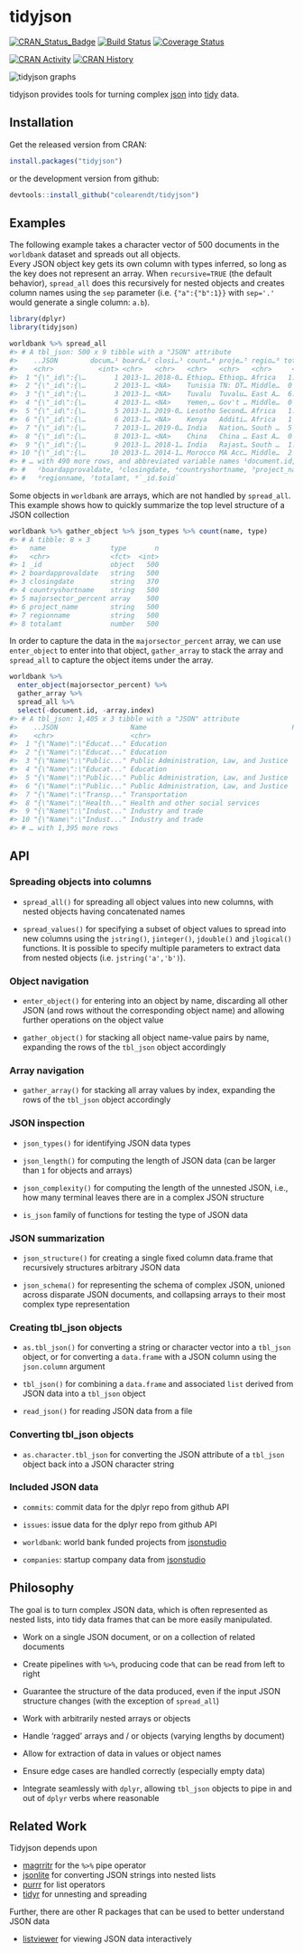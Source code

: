 tidyjson
================

<!-- README.md is generated from README.Rmd. Please edit that file -->

[![CRAN_Status_Badge](http://www.r-pkg.org/badges/version/tidyjson)](https://cran.r-project.org/package=tidyjson)
[![Build
Status](https://travis-ci.org/colearendt/tidyjson.svg?branch=master)](https://travis-ci.org/colearendt/tidyjson)
[![Coverage
Status](https://codecov.io/github/colearendt/tidyjson/coverage.svg?branch=master)](https://codecov.io/github/colearendt/tidyjson?branch=master)

[![CRAN
Activity](http://cranlogs.r-pkg.org/badges/tidyjson)](https://cran.r-project.org/package=tidyjson/index.html)
[![CRAN
History](http://cranlogs.r-pkg.org/badges/grand-total/tidyjson)](https://cran.r-project.org/package=tidyjson/index.html)

![tidyjson
graphs](https://cloud.githubusercontent.com/assets/2284427/18217882/1b3b2db4-7114-11e6-8ba3-07938f1db9af.png)

tidyjson provides tools for turning complex [json](http://www.json.org/)
into
[tidy](https://cran.r-project.org/package=tidyr/vignettes/tidy-data.html)
data.

## Installation

Get the released version from CRAN:

``` r
install.packages("tidyjson")
```

or the development version from github:

``` r
devtools::install_github("colearendt/tidyjson")
```

## Examples

The following example takes a character vector of 500 documents in the
`worldbank` dataset and spreads out all objects.  
Every JSON object key gets its own column with types inferred, so long
as the key does not represent an array. When `recursive=TRUE` (the
default behavior), `spread_all` does this recursively for nested objects
and creates column names using the `sep` parameter (i.e. `{"a":{"b":1}}`
with `sep='.'` would generate a single column: `a.b`).

``` r
library(dplyr)
library(tidyjson)

worldbank %>% spread_all
#> # A tbl_json: 500 x 9 tibble with a "JSON" attribute
#>    ..JSON        docum…¹ board…² closi…³ count…⁴ proje…⁵ regio…⁶ total…⁷ _id.$…⁸
#>    <chr>           <int> <chr>   <chr>   <chr>   <chr>   <chr>     <dbl> <chr>  
#>  1 "{\"_id\":{\…       1 2013-1… 2018-0… Ethiop… Ethiop… Africa   1.3 e8 52b213…
#>  2 "{\"_id\":{\…       2 2013-1… <NA>    Tunisia TN: DT… Middle…  0      52b213…
#>  3 "{\"_id\":{\…       3 2013-1… <NA>    Tuvalu  Tuvalu… East A…  6.06e6 52b213…
#>  4 "{\"_id\":{\…       4 2013-1… <NA>    Yemen,… Gov't … Middle…  0      52b213…
#>  5 "{\"_id\":{\…       5 2013-1… 2019-0… Lesotho Second… Africa   1.31e7 52b213…
#>  6 "{\"_id\":{\…       6 2013-1… <NA>    Kenya   Additi… Africa   1   e7 52b213…
#>  7 "{\"_id\":{\…       7 2013-1… 2019-0… India   Nation… South …  5   e8 52b213…
#>  8 "{\"_id\":{\…       8 2013-1… <NA>    China   China … East A…  0      52b213…
#>  9 "{\"_id\":{\…       9 2013-1… 2018-1… India   Rajast… South …  1.6 e8 52b213…
#> 10 "{\"_id\":{\…      10 2013-1… 2014-1… Morocco MA Acc… Middle…  2   e8 52b213…
#> # … with 490 more rows, and abbreviated variable names ¹​document.id,
#> #   ²​boardapprovaldate, ³​closingdate, ⁴​countryshortname, ⁵​project_name,
#> #   ⁶​regionname, ⁷​totalamt, ⁸​`_id.$oid`
```

Some objects in `worldbank` are arrays, which are not handled by
`spread_all`. This example shows how to quickly summarize the top level
structure of a JSON collection

``` r
worldbank %>% gather_object %>% json_types %>% count(name, type)
#> # A tibble: 8 × 3
#>   name                type       n
#>   <chr>               <fct>  <int>
#> 1 _id                 object   500
#> 2 boardapprovaldate   string   500
#> 3 closingdate         string   370
#> 4 countryshortname    string   500
#> 5 majorsector_percent array    500
#> 6 project_name        string   500
#> 7 regionname          string   500
#> 8 totalamt            number   500
```

In order to capture the data in the `majorsector_percent` array, we can
use `enter_object` to enter into that object, `gather_array` to stack
the array and `spread_all` to capture the object items under the array.

``` r
worldbank %>%
  enter_object(majorsector_percent) %>%
  gather_array %>%
  spread_all %>%
  select(-document.id, -array.index)
#> # A tbl_json: 1,405 x 3 tibble with a "JSON" attribute
#>    ..JSON                  Name                                    Percent
#>    <chr>                   <chr>                                     <dbl>
#>  1 "{\"Name\":\"Educat..." Education                                    46
#>  2 "{\"Name\":\"Educat..." Education                                    26
#>  3 "{\"Name\":\"Public..." Public Administration, Law, and Justice      16
#>  4 "{\"Name\":\"Educat..." Education                                    12
#>  5 "{\"Name\":\"Public..." Public Administration, Law, and Justice      70
#>  6 "{\"Name\":\"Public..." Public Administration, Law, and Justice      30
#>  7 "{\"Name\":\"Transp..." Transportation                              100
#>  8 "{\"Name\":\"Health..." Health and other social services            100
#>  9 "{\"Name\":\"Indust..." Industry and trade                           50
#> 10 "{\"Name\":\"Indust..." Industry and trade                           40
#> # … with 1,395 more rows
```

## API

### Spreading objects into columns

- `spread_all()` for spreading all object values into new columns, with
  nested objects having concatenated names

- `spread_values()` for specifying a subset of object values to spread
  into new columns using the `jstring()`, `jinteger()`, `jdouble()` and
  `jlogical()` functions. It is possible to specify multiple parameters
  to extract data from nested objects (i.e. `jstring('a','b')`).

### Object navigation

- `enter_object()` for entering into an object by name, discarding all
  other JSON (and rows without the corresponding object name) and
  allowing further operations on the object value

- `gather_object()` for stacking all object name-value pairs by name,
  expanding the rows of the `tbl_json` object accordingly

### Array navigation

- `gather_array()` for stacking all array values by index, expanding the
  rows of the `tbl_json` object accordingly

### JSON inspection

- `json_types()` for identifying JSON data types

- `json_length()` for computing the length of JSON data (can be larger
  than `1` for objects and arrays)

- `json_complexity()` for computing the length of the unnested JSON,
  i.e., how many terminal leaves there are in a complex JSON structure

- `is_json` family of functions for testing the type of JSON data

### JSON summarization

- `json_structure()` for creating a single fixed column data.frame that
  recursively structures arbitrary JSON data

- `json_schema()` for representing the schema of complex JSON, unioned
  across disparate JSON documents, and collapsing arrays to their most
  complex type representation

### Creating tbl_json objects

- `as.tbl_json()` for converting a string or character vector into a
  `tbl_json` object, or for converting a `data.frame` with a JSON column
  using the `json.column` argument

- `tbl_json()` for combining a `data.frame` and associated `list`
  derived from JSON data into a `tbl_json` object

- `read_json()` for reading JSON data from a file

### Converting tbl_json objects

- `as.character.tbl_json` for converting the JSON attribute of a
  `tbl_json` object back into a JSON character string

### Included JSON data

- `commits`: commit data for the dplyr repo from github API

- `issues`: issue data for the dplyr repo from github API

- `worldbank`: world bank funded projects from
  [jsonstudio](http://jsonstudio.com/resources/)

- `companies`: startup company data from
  [jsonstudio](http://jsonstudio.com/resources/)

## Philosophy

The goal is to turn complex JSON data, which is often represented as
nested lists, into tidy data frames that can be more easily manipulated.

- Work on a single JSON document, or on a collection of related
  documents

- Create pipelines with `%>%`, producing code that can be read from left
  to right

- Guarantee the structure of the data produced, even if the input JSON
  structure changes (with the exception of `spread_all`)

- Work with arbitrarily nested arrays or objects

- Handle ‘ragged’ arrays and / or objects (varying lengths by document)

- Allow for extraction of data in values or object names

- Ensure edge cases are handled correctly (especially empty data)

- Integrate seamlessly with `dplyr`, allowing `tbl_json` objects to pipe
  in and out of `dplyr` verbs where reasonable

## Related Work

Tidyjson depends upon

- [magrritr](https://github.com/smbache/magrittr) for the `%>%` pipe
  operator
- [jsonlite](https://github.com/jeroenooms/jsonlite) for converting JSON
  strings into nested lists
- [purrr](https://github.com/tidyverse/purrr) for list operators
- [tidyr](https://github.com/tidyverse/tidyr) for unnesting and
  spreading

Further, there are other R packages that can be used to better
understand JSON data

- [listviewer](https://github.com/timelyportfolio/listviewer) for
  viewing JSON data interactively
